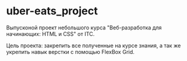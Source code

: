 # uber-eats_project

Выпусконой проект небольшого курса "Веб-разработка для начинающих: HTML и CSS" от ITC.

Цель проекта: закрепить все полученные на курсе знания, а так же укрепить навык верстки с помощью FlexBox Grid.
